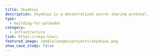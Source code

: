 ```yaml
---
title: SkyeKiwi
description: SkyeKiwi is a decentralized secret sharing protocol.
type:
  - building-for-polkadot
category:
  - infrastructure
link: https://skye.kiwi/
featured_image: /media/images/projects/skyekiwi.png
show_case_study: false
---
```

